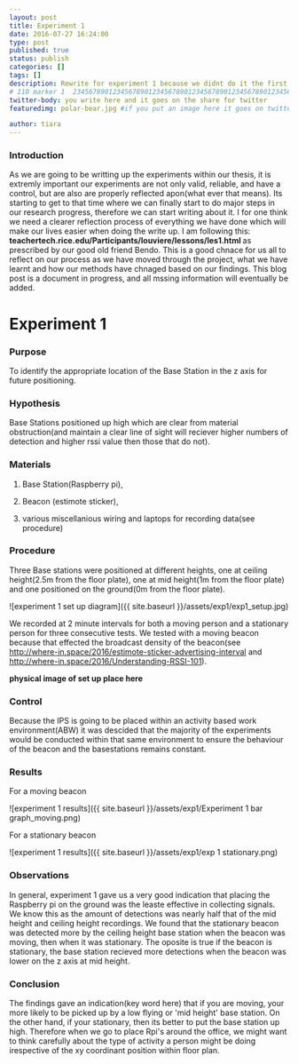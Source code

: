 ```yaml
---
layout: post
title: Experiment 1
date: 2016-07-27 16:24:00
type: post
published: true
status: publish
categories: []
tags: []
description: Rewrite for experiment 1 because we didnt do it the first time
# 110 marker 1  234567890123456789012345678901234567890123456789012345678901234567890123456789012345678901234567890123456789
twitter-body: you write here and it goes on the share for twitter
featuredimg: polar-bear.jpg #if you put an image here it goes on twitter too

author: tiara
---
```



### Introduction

As we are going to be writting up the experiments within our thesis, it is extremly important our experiments are not only valid, reliable, and have a control, but are also are properly reflected apon(what ever that means). Its starting to get to that time where we can finally start to do major steps in our research progress, therefore we can start writing about it. I for one think we need a clearer reflection process of everything we have done which will make our lives easier when doing the write up. I am following this: <b> teachertech.rice.edu/Participants/louviere/lessons/les1.html </b> as prescribed by our good old friend Bendo. This is a good chnace for us all to reflect on our process as we have moved through the project, what we have learnt and how our methods have chnaged based on our findings. This blog post is a document in progress, and all mssing information will eventually be added. 

# Experiment 1

### Purpose

To identify the appropriate location of the Base Station in the z axis for future positioning. 

### Hypothesis

Base Stations positioned up high which are clear from material obstruction(and maintain a clear line of sight will reciever higher numbers of detection and higher rssi value then those that do not). 

### Materials

1. Base Station(Raspberry pi), 

2. Beacon (estimote sticker), 

3. various miscellanious wiring and laptops for recording data(see procedure)

### Procedure

Three Base stations were positioned at different heights, one at ceiling height(2.5m from the floor plate), one at mid height(1m from the floor plate) and one positioned on the ground(0m from the floor plate). 

![experiment 1 set up diagram]({{ site.baseurl }}/assets/exp1/exp1_setup.jpg) 

We recorded at 2 minute intervals for both a moving person and a stationary person for three consecutive tests. We tested with a moving beacon because that effected the broadcast density of the beacon(see http://where-in.space/2016/estimote-sticker-advertising-interval and http://where-in.space/2016/Understanding-RSSI-101). 
 

<b> physical image of set up place here </b>

### Control

Because the IPS is going to be placed within an activity based work environment(ABW) it was descided that the majority of the experiments would be conducted within that same environment to ensure the behaviour of the beacon and the basestations remains constant. 

### Results

For a moving beacon

![experiment 1 results]({{ site.baseurl }}/assets/exp1/Experiment 1 bar graph_moving.png) 

For a stationary beacon 

![experiment 1 results]({{ site.baseurl }}/assets/exp1/exp 1 stationary.png) 

### Observations

In general, experiment 1 gave us a very good indication that placing the Raspberry pi on the ground was the leaste effective in collecting signals. We know this as the amount of detections was nearly half that of the mid height and ceiling height recordings. We found that the stationary beacon was detected more by the ceiling height base station when the beacon was moving, then when it was stationary. The oposite is true if the beacon is stationary, the base station recieved more detections when the beacon was lower on the z axis at mid height.  

### Conclusion

The findings gave an indication(key word here) that if you are moving, your more likely to be picked up by a low flying or 'mid height' base station. On the other hand, if your stationary, then its better to put the base station up high. Therefore when we go to place Rpi's around the office, we might want to think carefully about the type of activity a person might be doing irespective of the xy coordinant position within floor plan. 

